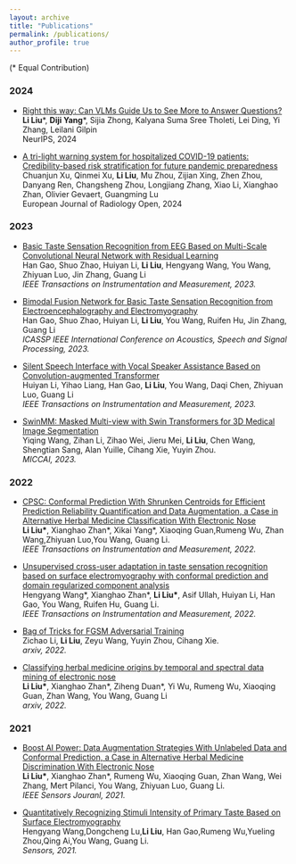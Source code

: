 ```yaml
---
layout: archive
title: "Publications"
permalink: /publications/
author_profile: true
---
```


<!-- {% if author.googlescholar %}
  You can also find my articles on <u><a href="{{author.googlescholar}}">my Google Scholar profile</a>.</u>
{% endif %} -->

<!-- {% include base_path %} -->
(\* Equal Contribution)


### 2024

* [Right this way: Can VLMs Guide Us to See More to Answer Questions?](https://arxiv.org/abs/2411.00394) <br/>
**Li Liu***, **Diji Yang***, Sijia Zhong, Kalyana Suma Sree Tholeti, Lei Ding, Yi Zhang, Leilani Gilpin <br/>
NeurIPS, 2024

* [A tri-light warning system for hospitalized COVID-19 patients: Credibility-based risk stratification for future pandemic preparedness](https://www.sciencedirect.com/science/article/pii/S2352047724000583) <br/>
Chuanjun Xu, Qinmei Xu, **Li Liu**, Mu Zhou, Zijian Xing, Zhen Zhou, Danyang Ren, Changsheng Zhou, Longjiang Zhang, Xiao Li, Xianghao Zhan, Olivier Gevaert, Guangming Lu <br/>
European Journal of Radiology Open, 2024

### 2023

* [Basic Taste Sensation Recognition from EEG Based on Multi-Scale Convolutional Neural Network with Residual Learning](https://ieeexplore.ieee.org/abstract/document/10138514/) <br/>
Han Gao, Shuo Zhao, Huiyan Li, **Li Liu**, Hengyang Wang, You Wang, Zhiyuan Luo, Jin Zhang, Guang Li <br/>
*IEEE Transactions on Instrumentation and Measurement, 2023.*

* [Bimodal Fusion Network for Basic Taste Sensation Recognition from Electroencephalography and Electromyography](https://ieeexplore.ieee.org/document/10095117) <br/>
Han Gao, Shuo Zhao, Huiyan Li, **Li Liu**, You Wang, Ruifen Hu, Jin Zhang, Guang Li <br/>
*ICASSP IEEE International Conference on Acoustics, Speech and Signal Processing, 2023.*

* [Silent Speech Interface with Vocal Speaker Assistance Based on Convolution-augmented Transformer](https://ieeexplore.ieee.org/document/10121584) <br/>
Huiyan Li, Yihao Liang, Han Gao, **Li Liu**, You Wang, Daqi Chen, Zhiyuan Luo, Guang Li <br/>
*IEEE Transactions on Instrumentation and Measurement, 2023.*

* [SwinMM: Masked Multi-view with Swin Transformers for 3D Medical Image Segmentation](https://arxiv.org/abs/2307.12591) <br/>
Yiqing Wang, Zihan Li, Zihao Wei, Jieru Mei, **Li Liu**, Chen Wang, Shengtian Sang, Alan Yuille, Cihang Xie, Yuyin Zhou. <br/>
*MICCAI, 2023.*

### 2022
* [CPSC: Conformal Prediction With Shrunken Centroids for Efficient Prediction Reliability Quantification and Data Augmentation, a Case in Alternative Herbal Medicine Classification With Electronic Nose](https://ieeexplore.ieee.org/abstract/document/9667498) <br/>
**Li Liu\***, Xianghao Zhan\*, Xikai Yang\*, Xiaoqing Guan,Rumeng Wu, Zhan Wang,Zhiyuan Luo,You Wang, Guang Li. <br/>
*IEEE Transactions on Instrumentation and Measurement, 2022.* 

* [Unsupervised cross-user adaptation in taste sensation
recognition based on surface electromyography with conformal prediction and domain regularized component analysis](https://ieeexplore.ieee.org/document/9777907) <br/>
Hengyang Wang\*, Xianghao Zhan\*, **Li Liu\***, Asif Ullah, Huiyan Li, Han Gao, You Wang, Ruifen Hu, Guang Li. <br/>
*IEEE Transactions on Instrumentation and Measurement, 2022.* 

* [Bag of Tricks for FGSM Adversarial Training](https://arxiv.org/abs/2209.02684) <br/>
Zichao Li, **Li Liu**, Zeyu Wang, Yuyin Zhou, Cihang Xie. <br/>
*arxiv, 2022.*

* [Classifying herbal medicine origins by temporal and spectral data mining of electronic nose](https://arxiv.org/abs/2104.06640)<br/>
**Li Liu\***, Xianghao Zhan\*, Ziheng Duan\*, Yi Wu, Rumeng Wu, Xiaoqing Guan, Zhan Wang, You Wang, Guang Li<br/>
*arxiv, 2022.*





### 2021
* [Boost AI Power: Data Augmentation Strategies With Unlabeled Data and Conformal Prediction, a Case in Alternative Herbal Medicine Discrimination With Electronic Nose](https://ieeexplore.ieee.org/abstract/document/9505688) <br/>
**Li Liu\***, Xianghao Zhan\*, Rumeng Wu, Xiaoqing Guan, Zhan Wang, Wei Zhang, Mert Pilanci, You Wang, Zhiyuan Luo, Guang Li.<br/> *IEEE Sensors Jouranl, 2021.* 

* [Quantitatively Recognizing Stimuli Intensity of Primary Taste Based on Surface Electromyography](https://www.mdpi.com/1424-8220/21/21/6965) <br/>
Hengyang Wang,Dongcheng Lu,**Li Liu**, Han Gao,Rumeng Wu,Yueling Zhou,Qing Ai,You Wang, Guang Li.<br/>
  *Sensors, 2021.* 
